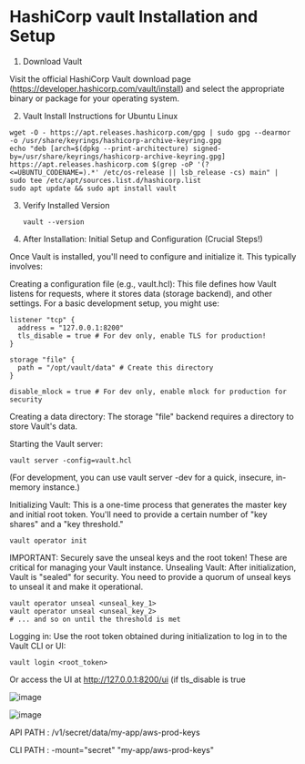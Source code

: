 # HashiCorp vault Installation and Setup

1. Download Vault

Visit the official HashiCorp Vault download page (https://developer.hashicorp.com/vault/install) and select the appropriate binary or package for your operating system.

2. Vault Install Instructions for Ubuntu Linux 

```
wget -O - https://apt.releases.hashicorp.com/gpg | sudo gpg --dearmor -o /usr/share/keyrings/hashicorp-archive-keyring.gpg
echo "deb [arch=$(dpkg --print-architecture) signed-by=/usr/share/keyrings/hashicorp-archive-keyring.gpg] https://apt.releases.hashicorp.com $(grep -oP '(?<=UBUNTU_CODENAME=).*' /etc/os-release || lsb_release -cs) main" | sudo tee /etc/apt/sources.list.d/hashicorp.list
sudo apt update && sudo apt install vault
```

3. Verify Installed Version

   ```
   vault --version
   ```

4. After Installation: Initial Setup and Configuration (Crucial Steps!)  

Once Vault is installed, you'll need to configure and initialize it. This typically involves:

Creating a configuration file (e.g., vault.hcl): This file defines how Vault listens for requests, where it stores data (storage backend), and other settings. For a basic development setup, you might use:

```
listener "tcp" {
  address = "127.0.0.1:8200"
  tls_disable = true # For dev only, enable TLS for production!
}

storage "file" {
  path = "/opt/vault/data" # Create this directory
}

disable_mlock = true # For dev only, enable mlock for production for security
```

Creating a data directory: The storage "file" backend requires a directory to store Vault's data.

Starting the Vault server:

```
vault server -config=vault.hcl
```
(For development, you can use vault server -dev for a quick, insecure, in-memory instance.)

Initializing Vault: This is a one-time process that generates the master key and initial root token. You'll need to provide a certain number of "key shares" and a "key threshold."  

```
vault operator init
```
IMPORTANT: Securely save the unseal keys and the root token! These are critical for managing your Vault instance.
Unsealing Vault: After initialization, Vault is "sealed" for security. You need to provide a quorum of unseal keys to unseal it and make it operational.

```
vault operator unseal <unseal_key_1>
vault operator unseal <unseal_key_2>
# ... and so on until the threshold is met
```

Logging in: Use the root token obtained during initialization to log in to the Vault CLI or UI:

```
vault login <root_token>
```
Or access the UI at http://127.0.0.1:8200/ui (if tls_disable is true  




![image](https://github.com/user-attachments/assets/be87383b-7b1e-4a0e-8d80-e3a50a276a87)  

  
  
  ![image](https://github.com/user-attachments/assets/4774edb7-3e40-4b08-a923-7551109e4add) 


  API PATH :  /v1/secret/data/my-app/aws-prod-keys

 CLI PATH :  -mount="secret" "my-app/aws-prod-keys"









